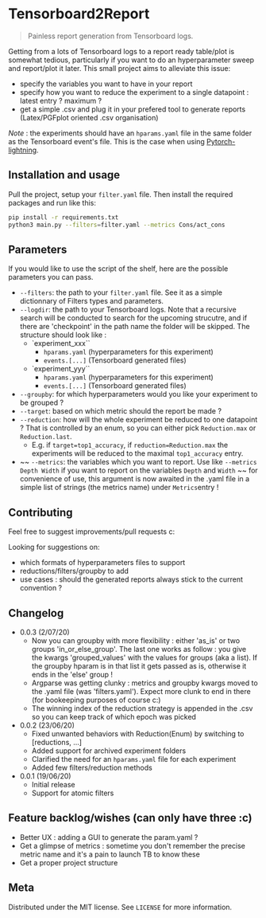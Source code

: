 # Tensorboard2Report
> Painless report generation from Tensorboard logs.

<!-- [![NPM Version][npm-image]][npm-url]
[![Build Status][travis-image]][travis-url]
[![Downloads Stats][npm-downloads]][npm-url] -->

Getting from a lots of Tensorboard logs to a report ready table/plot is somewhat tedious, particularly if you want to do an hyperparameter sweep and report/plot it later.
This small project aims to alleviate this issue:
- specify the variables you want to have in your report
- specify how you want to reduce the experiment to a single datapoint : latest entry ? maximum ?
- get a simple .csv and plug it in your prefered tool to generate reports (Latex/PGFplot oriented .csv organisation)

*Note* : the experiments should have an `hparams.yaml` file in the same folder as the Tensorboard event's file. This is the case when using [Pytorch-lightning](https://github.com/PyTorchLightning/pytorch-lightning).
<!-- ![](header.png) -->

## Installation and usage

Pull the project, setup your `filter.yaml` file. Then install the required packages and run like this:
```sh
pip install -r requirements.txt
python3 main.py --filters=filter.yaml --metrics Cons/act_cons
```
<!-- OS X & Linux:

```sh
npm install my-crazy-module --save
```

Windows:

```sh
edit autoexec.bat
``` -->

## Parameters
If you would like to use the script of the shelf, here are the possible parameters you can pass.

- `--filters`: the path to your `filter.yaml` file. See it as a simple dictionnary of Filters types and parameters.
- `--logdir`: the path to your Tensorboard logs. Note that a recursive search will be conducted to search for the upcoming strucutre, and if there are 'checkpoint' in the path name the folder will be skipped. The structure should look like :
    - `experiment_xxx``
        - `hparams.yaml` (hyperparameters for this experiment)
        - `events.[...]` (Tensorboard generated files)
    - `experiment_yyy``
        - `hparams.yaml` (hyperparameters for this experiment)
        - `events.[...]` (Tensorboard generated files)
- `--groupby`: for which hyperparameters would you like your experiment to be grouped ?
- `--target`: based on which metric should the report be made ?
- `--reduction`: how will the whole experiment be reduced to one datapoint ? That is controlled by an enum, so you can either pick `Reduction.max` or `Reduction.last`.
    - E.g. if `target=top1_accuracy`, if `reduction=Reduction.max` the experiments will be reduced to the maximal `top1_accuracy` entry.
- ~~ `--metrics`: the variables which you want to report. Use like `--metrics Depth Width` if you want to report on the variables `Depth` and `Width` ~~ for convenience of use, this argument is now awaited in the .yaml file in a simple list of strings (the metrics name) under `Metrics`entry !

<!-- _For more examples and usage, please refer to the [Wiki][wiki]._ -->

## Contributing
Feel free to suggest improvements/pull requests c:

Looking for suggestions on:
- which formats of hyperparameters files to support
- reductions/filters/groupby to add
- use cases : should the generated reports always stick to the current convention ?

## Changelog
* 0.0.3 (2/07/20)
    * Now you can groupby with more flexibility : either 'as_is' or two groups 'in_or_else_group'. The last one works as follow : you give the kwargs 'grouped_values' with the values for groups (aka a list). If the groupby hparam is in that list it gets passed as is, otherwise it ends in the 'else' group ! 
    * Argparse was getting clunky : metrics and groupby kwargs moved to the .yaml file (was 'filters.yaml'). Expect more clunk to end in there (for bookeeping purposes of course c:)
    * The winning index of the reduction strategy is appended in the .csv so you can keep track of which epoch was picked
* 0.0.2 (23/06/20)
    * Fixed unwanted behaviors with Reduction(Enum) by switching to \[reductions, ...\]
    * Added support for archived experiment folders
    * Clarified the need for an `hparams.yaml` file for each experiment
    * Added few filters/reduction methods
* 0.0.1 (19/06/20)
    *  Initial release
    *  Support for atomic filters

## Feature backlog/wishes (can only have three :c)
* Better UX : adding a GUI to generate the param.yaml ?
* Get a glimpse of metrics : sometime you don't remember the precise metric name and it's a pain to launch TB to know these
* Get a proper project structure

## Meta

<!-- Your Name – [@YourTwitter](https://twitter.com/dbader_org) – YourEmail@example.com -->

Distributed under the MIT license. See ``LICENSE`` for more information.

<!-- [https://github.com/yourname/github-link](https://github.com/dbader/) -->
<!-- 
## Contributing

1. Fork it (<https://github.com/yourname/yourproject/fork>)
2. Create your feature branch (`git checkout -b feature/fooBar`)
3. Commit your changes (`git commit -am 'Add some fooBar'`)
4. Push to the branch (`git push origin feature/fooBar`)
5. Create a new Pull Request -->

<!-- Markdown link & img dfn's -->
<!-- [npm-image]: https://img.shields.io/npm/v/datadog-metrics.svg?style=flat-square
[npm-url]: https://npmjs.org/package/datadog-metrics
[npm-downloads]: https://img.shields.io/npm/dm/datadog-metrics.svg?style=flat-square
[travis-image]: https://img.shields.io/travis/dbader/node-datadog-metrics/master.svg?style=flat-square
[travis-url]: https://travis-ci.org/dbader/node-datadog-metrics
[wiki]: https://github.com/yourname/yourproject/wiki -->